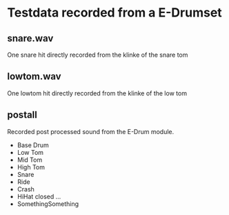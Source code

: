 # Testdata recorded from a E-Drumset

## snare.wav
One snare hit directly recorded from the klinke of the snare tom

## lowtom.wav
One lowtom hit directly recorded from the klinke of the low tom

## postall
Recorded post processed sound from the E-Drum module.
- Base Drum
- Low Tom
- Mid Tom
- High Tom
- Snare
- Ride
- Crash
- HiHat closed
...
- SomethingSomething

